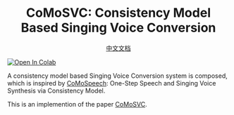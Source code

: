 <div align="center">
<h1>CoMoSVC: Consistency Model Based Singing Voice Conversion</h1>

[中文文档](https://www.google.com/search?q=./Readme_CN.md)
</div>

[![Open In Colab](https://colab.research.google.com/assets/colab-badge.svg)](https://colab.research.google.com/github/Crepveant/CoMoSVC-Colab/blob/main/CoMoSVC-Colab.ipynb)

A consistency model based Singing Voice Conversion system is composed, which is inspired by [CoMoSpeech](https://github.com/zhenye234/CoMoSpeech): One-Step Speech and Singing Voice Synthesis via Consistency Model.

This is an implemention of the paper [CoMoSVC](https://arxiv.org/pdf/2401.01792.pdf).